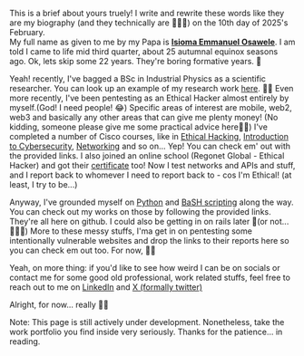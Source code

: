 This is a brief about yours truely!
I write and rewrite these words like they are my biography (and they technically are 🤷🏽‍♂️) on the 10th day of 2025's February.    
My full name as given to me by my Papa is <u>**Isioma Emmanuel Osawele**</u>. I am told I came to life mid third quarter, about 25 autumnal equinox seasons ago.  Ok, lets skip some 22 years. They're boring formative years. 🥱


Yeah! recently, I've bagged a BSc in Industrial Physics as a scientific researcher. You can look up an example of my research work [here](https://journals.nipes.org/index.php/jmsc/article/view/657/650). ✌🏾
Even more recently, I've been pentesting as an Ethical Hacker almost entirely by myself.(God! I need people! 😂) Specific areas of interest are mobile, web2, web3 and basically any other areas that can give me plenty money! (No kidding, someone please give me some practical advice here🙏🏾) I've completed a number of Cisco courses, like in [Ethical Hacking](https://www.credly.com/badges/bb918a50-f696-43dd-9f2c-9d383c302b97/linked_in_profile), [Introduction to Cybersecurity](https://www.credly.com/badges/67e6cf22-9d5f-47f7-ac01-a48cff9e61e1/public_url), [Networking](https://www.credly.com/badges/02d2151d-6cee-43ae-aed1-3f65335d28f6/linked_in_profile) and so on... Yep! You can check em' out with the provided links.  I also joined an online school (Regonet Global - Ethical Hacker) and got their [certificate](https://drive.google.com/file/d/1457f5y4lDLwCyq_OcVNygN70NoF11jpI/view?usp=sharing) too! Now I test networks and APIs and stuff, and I report back to whomever I need to report back to - cos I'm Ethical! (at least, I try to be...) 

Anyway, I've grounded myself on [Python](https://github.com/Osawele/pythons.git) and [BaSH scripting](https://github.com/Osawele/bash_scripts.git) along the way. You can check out my works on those by following the provided links. They're all here on github. I could also be getting in on rails later 🤔(or not...🤷🏽‍♂️)
More to these messy stuffs, I'ma get in on pentesting some intentionally vulnerable websites and drop the links to their reports here so you can check em out too. For now, ✌🏾

Yeah, on more thing: if you'd like to see how weird I can be on socials or contact me for some good old professional, work related stuffs, feel free to reach out to me on [LinkedIn](https://www.linkedin.com/in/isioma-emmanuel-osawele
) and [X (formally twitter)](https://x.com/creator_e99)

Alright, for now... really ✌🏾


Note: This page is still actively under development. Nonetheless, take the work portfolio you find inside very seriously. Thanks for the patience... in reading.

